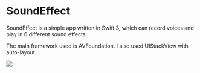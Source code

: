 # SoundEffect

SoundEffect is a simple app written in Swift 3, which can record voices and play in 6 different sound effects.

The main framework used is AVFoundation. I also used UIStackView with auto-layout.

![](https://s3-us-west-2.amazonaws.com/yuanjiexie/iOS/soundeffect/southEffect.png)
